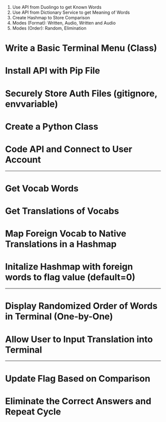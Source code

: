 <!-- Duolingo Vocab Words Terminal App -->
1. Use API from Duolingo to get Known Words
2. Use API from Dictionary Service to get Meaning of Words
3. Create Hashmap to Store Comparison
4. Modes (Format): Written, Audio, Written and Audio
5. Modes (Order): Random, Elimination

# Write a Basic Terminal Menu (Class)
# Install API with Pip File
# Securely Store Auth Files (gitignore, envvariable)
# Create a Python Class
# Code API and Connect to User Account

--------------------------------------------------------------------------

# Get Vocab Words
# Get Translations of Vocabs
# Map Foreign Vocab to Native Translations in a Hashmap

# Initalize Hashmap with foreign words to flag value (default=0)

--------------------------------------------------------------------------

# Display Randomized Order of Words in Terminal (One-by-One)
# Allow User to Input Translation into Terminal

--------------------------------------------------------------------------

# Update Flag Based on Comparison
# Eliminate the Correct Answers and Repeat Cycle